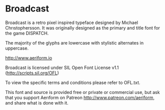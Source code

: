 # Broadcast

Broadcast is a retro pixel inspired typeface designed by Mıchael Chrıstophersson. It was originally designed as the primary and title font for the game DISPATCH.

The majority of the glyphs are lowercase with stylistic alternates in uppercase.

http://www.aeriform.io

Broadcast is licensed under SIL Open Font License v1.1 (http://scripts.sil.org/OFL)

To view the specific terms and conditions please refer to OFL.txt.

This font and source is provided free or private or commercial use, but ask that you support Aerıform on Patreon http://www.patreon.com/aeriform, and share what is done with it.
